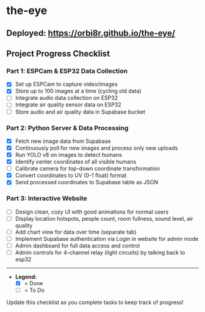 # the-eye

Deployed: https://orbi8r.github.io/the-eye/
---

## Project Progress Checklist

### Part 1: ESPCam & ESP32 Data Collection
- [x] Set up ESPCam to capture video/images
- [x] Store up to 100 images at a time (cycling old data)
- [ ] Integrate audio data collection on ESP32
- [ ] Integrate air quality sensor data on ESP32
- [ ] Store audio and air quality data in Supabase bucket

### Part 2: Python Server & Data Processing
- [x] Fetch new image data from Supabase
- [x] Continuously poll for new images and process only new uploads
- [x] Run YOLO v8 on images to detect humans
- [x] Identify center coordinates of all visible humans
- [ ] Calibrate camera for top-down coordinate transformation
- [x] Convert coordinates to UV (0-1 float) format
- [x] Send processed coordinates to Supabase table as JSON

### Part 3: Interactive Website
- [ ] Design clean, cozy UI with good animations for normal users
- [ ] Display location hotspots, people count, room fullness, sound level, air quality
- [ ] Add chart view for data over time (separate tab)
- [ ] Implement Supabase authentication via Login in website for admin mode
- [ ] Admin dashboard for full data access and control
- [ ] Admin controls for 4-channel relay (light circuits) by talking back to esp32

---
- **Legend:**
  - [x] = Done
  - [ ] = To Do

Update this checklist as you complete tasks to keep track of progress!

